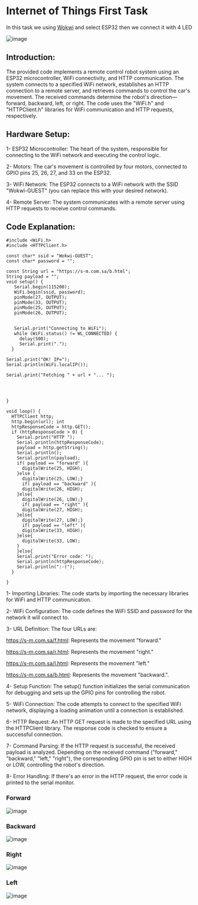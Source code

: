 # Internet of Things First Task

In this task we using [Wokwi](https://wokwi.com) and select ESP32 then we connect it with 4 LED 

![image](https://github.com/amf17/IOT_Task1/assets/139582388/1232c4e5-8407-46a7-92ce-c02399148a49)


## Introduction:

The provided code implements a remote control robot system using an ESP32 microcontroller, WiFi connectivity, and HTTP communication. The system connects to a specified WiFi network, establishes an HTTP connection to a remote server, and retrieves commands to control the car's movement. The received commands determine the robot's direction—forward, backward, left, or right. The code uses the "WiFi.h" and "HTTPClient.h" libraries for WiFi communication and HTTP requests, respectively.

## Hardware Setup:

1- ESP32 Microcontroller: The heart of the system, responsible for connecting to the WiFi network and executing the control logic.

2- Motors: The car's movement is controlled by four motors, connected to GPIO pins 25, 26, 27, and 33 on the ESP32.

3- WiFi Network: The ESP32 connects to a WiFi network with the SSID "Wokwi-GUEST" (you can replace this with your desired network).

4- Remote Server: The system communicates with a remote server using HTTP requests to receive control commands.

## Code Explanation:
```
#include <WiFi.h> 
#include <HTTPClient.h>

const char* ssid = "Wokwi-GUEST"; 
const char* password = "";

const String url = "https://s-m.com.sa/b.html"; 
String payload = ""; 
void setup() {
   Serial.begin(115200); 
   WiFi.begin(ssid, password); 
   pinMode(27, OUTPUT); 
   pinMode(33, OUTPUT);
   pinMode(25, OUTPUT);
   pinMode(26, OUTPUT); 

  
   Serial.print("Connecting to WiFi"); 
   while (WiFi.status() != WL_CONNECTED) {
     delay(500); 
     Serial.print("."); 
  }

Serial.print("OK! IP="); 
Serial.println(WiFi.localIP());

Serial.print("Fetching " + url + "... ");




}

void loop() { 
  HTTPClient http; 
  http.begin(url); int 
  httpResponseCode = http.GET(); 
  if (httpResponseCode > 0) { 
    Serial.print("HTTP "); 
    Serial.println(httpResponseCode); 
    payload = http.getString(); 
    Serial.println(); 
    Serial.println(payload); 
    if( payload == "forward" ){ 
      digitalWrite(25, HIGH);
    }else { 
      digitalWrite(25, LOW);} 
      if( payload == "backward" ){ 
      digitalWrite(26, HIGH); 
    }else{ 
      digitalWrite(26, LOW);} 
      if( payload == "right" ){ 
      digitalWrite(27, HIGH); 
    }else{ 
      digitalWrite(27, LOW);} 
      if( payload == "left" ){ 
      digitalWrite(33, HIGH); 
    }else{ 
      digitalWrite(33, LOW); 
    } 
    }else{ 
    Serial.print("Error code: ");
    Serial.println(httpResponseCode); 
    Serial.println(":-("); 
  }

}
```
1- Importing Libraries: The code starts by importing the necessary libraries for WiFi and HTTP communication.

2- WiFi Configuration: The code defines the WiFi SSID and password for the network it will connect to.

3- URL Definition: The four URLs are:

https://s-m.com.sa/f.html: Represents the movement "forward."

https://s-m.com.sa/r.html: Represents the movement "right."

https://s-m.com.sa/l.html: Represents the movement "left."

https://s-m.com.sa/b.html: Represents the movement "backward.".


4- Setup Function: The setup() function initializes the serial communication for debugging and sets up the GPIO pins for controlling the robot.

5- WiFi Connection: The code attempts to connect to the specified WiFi network, displaying a loading animation until a connection is established.

6- HTTP Request: An HTTP GET request is made to the specified URL using the HTTPClient library. The response code is checked to ensure a successful connection.

7- Command Parsing: If the HTTP request is successful, the received payload is analyzed. Depending on the received command ("forward," "backward," "left," "right"), the corresponding GPIO pin is set to either HIGH or LOW, controlling the robot's direction.

8- Error Handling: If there's an error in the HTTP request, the error code is printed to the serial monitor.

### Forward 

![image](https://github.com/amf17/IOT_Task1/assets/139582388/51f4f620-6ad8-4222-ba40-82fde820c847)

### Backward 

![image](https://github.com/amf17/IOT_Task1/assets/139582388/88c11ef8-5064-4886-b350-0024f3ac2943)

### Right

![image](https://github.com/amf17/IOT_Task1/assets/139582388/bf451747-0080-4355-972e-0c4ddc3d5ad8)

### Left

![image](https://github.com/amf17/IOT_Task1/assets/139582388/17a3e878-3992-4e93-a539-6a5fc7a493c9)

